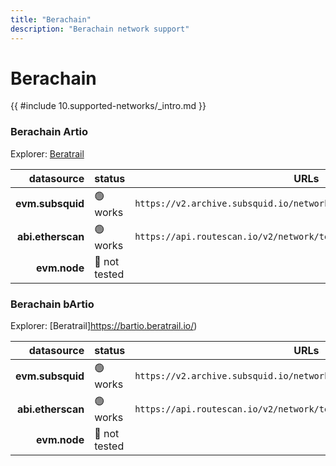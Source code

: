 ```yaml
---
title: "Berachain"
description: "Berachain network support"
---
```


<!-- markdownlint-disable single-h1 heading-increment no-inline-html -->

# Berachain

{{ #include 10.supported-networks/_intro.md }}

### Berachain Artio

Explorer: [Beratrail](https://artio.beratrail.io/)

|        datasource | status        | URLs                                                                  |
| -----------------:|:------------- | --------------------------------------------------------------------- |
|  **evm.subsquid** | 🟢 works      | `https://v2.archive.subsquid.io/network/berachain-artio`              |
| **abi.etherscan** | 🟢 works      | `https://api.routescan.io/v2/network/testnet/evm/80085/etherscan/api` |
|      **evm.node** | 🤔 not tested |                                                                       |

### Berachain bArtio

Explorer: [Beratrail]https://bartio.beratrail.io/)

|        datasource | status        | URLs                                                                  |
| -----------------:|:------------- | --------------------------------------------------------------------- |
|  **evm.subsquid** | 🟢 works      | `https://v2.archive.subsquid.io/network/berachain-bartio`             |
| **abi.etherscan** | 🟢 works      | `https://api.routescan.io/v2/network/testnet/evm/80084/etherscan/api` |
|      **evm.node** | 🤔 not tested |                                                                       |
